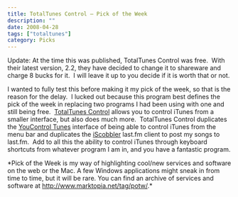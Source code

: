```yaml
---
title: TotalTunes Control – Pick of the Week
description: ""
date: 2008-04-28
tags: ["totaltunes"]
category: Picks
---
```



<p>Update: At the time this was published, TotalTunes Control was free.&nbsp; With their latest version, 2.2, they have decided to change it to shareware and charge 8 bucks for it.&nbsp; I will leave it up to you decide if it is worth that or not.</p>

<p>I wanted to fully test this before making it my pick of the week, so that is the reason for the delay.&nbsp; I lucked out because this program best defines the pick of the week in replacing two programs I had been using with one and still being free.&nbsp; <a href="https://web.archive.org/web/20131211172857/http://www.eagle-of-liberty.com/totaltunescontrol/">TotalTunes Control</a> allows you to control iTunes from a smaller interface, but also does much more.&nbsp; TotalTunes Control duplicates the <a href="https://web.archive.org/web/20131211172857/http://www.yousoftware.com/tunes/">YouControl Tunes</a> interface of being able to control iTunes from the menu bar and duplicates the <a href="https://web.archive.org/web/20131211172857/http://build.last.fm/item/160">iScobbler</a> last.fm client to post my songs to last.fm.&nbsp; Add to all this the ability to control iTunes through keyboard shortcuts from whatever program I am in, and you have a fantastic program.</p>

<p>*Pick of the Week is my way of highlighting cool/new services and software on the web or the Mac. A few Windows applications might sneak in from time to time, but it will be rare. You can find an archive of services and software at <a href="https://web.archive.org/web/20131211172857/http://www.marktopia.net/2008/04/04/tag/potw">http://www.marktopia.net/tag/potw/</a>.*</p>
